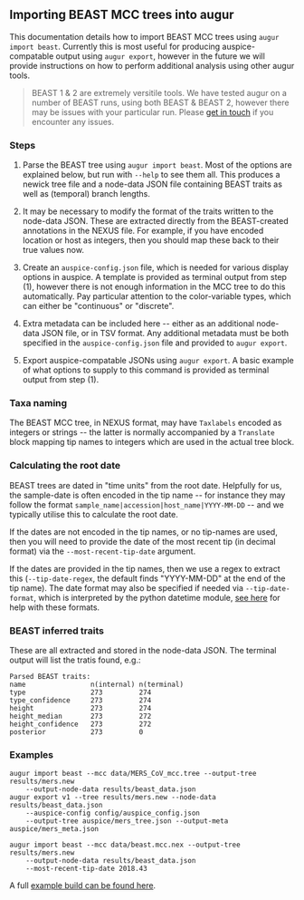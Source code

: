 ## Importing BEAST MCC trees into augur
<!-- WARNING -->
<!-- Do not edit this file from within the docs.nextstrain.org repository. -->
<!-- It is fetched from another repository to be included in the docs.nextstrain.org build. -->
<!-- So, if you edit it after it is fetched into docs.nextstrain.org, your changes will be lost. -->
<!-- Instead, edit this file in its own repository and commit your changes there. -->
<!-- For more details on this (temporary) implementation, see https://github.com/nextstrain/docs.nextstrain.org#fetching-of-documents-from-other-repositories -->
<!-- This file is fetched from: https://github.com/nextstrain/augur/blob/master/docs/faq/import-beast.md -->
<!-- WARNING -->
<!-- WARNING -->
<!-- WARNING -->


This documentation details how to import BEAST MCC trees using `augur import beast`.
Currently this is most useful for producing auspice-compatable output using `augur export`, however in the future we will provide instructions on how to perform additional analysis using other augur tools.

> BEAST 1 & 2 are extremely versitile tools.
We have tested augur on a number of BEAST runs, using both BEAST & BEAST 2, however there may be issues with your particular run.
Please [get in touch](mailto:hello@nextstrain.org) if you encounter any issues.

### Steps
1. Parse the BEAST tree using `augur import beast`. Most of the options are explained below, but run with `--help` to see them all.
This produces a newick tree file and a node-data JSON file containing BEAST traits as well as (temporal) branch lengths.

2. It may be necessary to modify the format of the traits written to the node-data JSON. These are extracted directly from the BEAST-created annotations in the NEXUS file. For example, if you have encoded location or host as integers, then you should map these back to their true values now.

3. Create an `auspice-config.json` file, which is needed for various display options in auspice.
A template is provided as terminal output from step (1), however there is not enough information in the MCC tree to do this automatically.
Pay particular attention to the color-variable types, which can either be "continuous" or "discrete".

4. Extra metadata can be included here -- either as an additional node-data JSON file, or in TSV format.
Any additional metadata must be both specified in the `auspice-config.json` file and provided to `augur export`.

5. Export auspice-compatable JSONs using `augur export`.
A basic example of what options to supply to this command is provided as terminal output from step (1).


### Taxa naming
The BEAST MCC tree, in NEXUS format, may have `Taxlabels` encoded as integers or strings -- the latter is normally accompanied by a `Translate` block mapping tip names to integers which are used in the actual tree block.


### Calculating the root date
BEAST trees are dated in "time units" from the root date.
Helpfully for us, the sample-date is often encoded in the tip name -- for instance they may follow the format `sample_name|accession|host_name|YYYY-MM-DD` -- and we typically utilise this to calculate the root date.

If the dates are not encoded in the tip names, or no tip-names are used, then you will need to provide the date of the most recent tip (in decimal format) via the `--most-recent-tip-date` argument.

If the dates are provided in the tip names, then we use a regex to extract this (`--tip-date-regex`, the default finds "YYYY-MM-DD" at the end of the tip name). The date format may also be specified if needed via `--tip-date-format`, which is interpreted by the python datetime module,  [see here](https://docs.python.org/3/library/datetime.html#strftime-strptime-behavior) for help with these formats.


### BEAST inferred traits
These are all extracted and stored in the node-data JSON.
The terminal output will list the tratis found, e.g.:
```
Parsed BEAST traits:
name                n(internal) n(terminal)
type                273         274
type_confidence     273         274
height              273         274
height_median       273         272
height_confidence   273         272
posterior           273         0
```

### Examples
```
augur import beast --mcc data/MERS_CoV_mcc.tree --output-tree results/mers.new
    --output-node-data results/beast_data.json
augur export v1 --tree results/mers.new --node-data results/beast_data.json
    --auspice-config config/auspice_config.json
    --output-tree auspice/mers_tree.json --output-meta auspice/mers_meta.json
```

```
augur import beast --mcc data/beast.mcc.nex --output-tree results/mers.new
    --output-node-data results/beast_data.json
    --most-recent-tip-date 2018.43
```

A full [example build can be found here](https://github.com/nextstrain/augur/tree/master/tests/builds/beast_mers).
